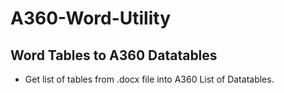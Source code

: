 # A360-Word-Utility
## Word Tables to A360 Datatables
- Get list of tables from .docx file into A360 List of Datatables.

